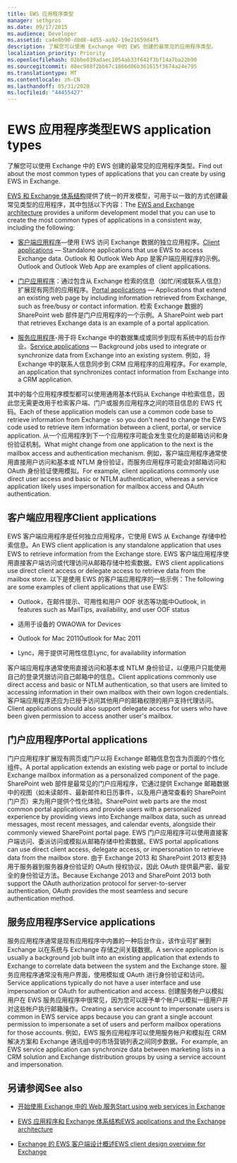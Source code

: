 ```yaml
---
title: EWS 应用程序类型
manager: sethgros
ms.date: 09/17/2015
ms.audience: Developer
ms.assetid: ca4e8b90-d0d8-4d55-aa92-19e21659d4f5
description: 了解您可以使用 Exchange 中的 EWS 创建的最常见的应用程序类型。
localization_priority: Priority
ms.openlocfilehash: 02bbe039adaec1054ab33f642f3bf14a7ba22b90
ms.sourcegitcommit: 88ec988f2bb67c1866d06b361615f3674a24e795
ms.translationtype: MT
ms.contentlocale: zh-CN
ms.lasthandoff: 05/31/2020
ms.locfileid: "44455427"
---
```

# <a name="ews-application-types"></a><span data-ttu-id="d96a4-103">EWS 应用程序类型</span><span class="sxs-lookup"><span data-stu-id="d96a4-103">EWS application types</span></span>

<span data-ttu-id="d96a4-104">了解您可以使用 Exchange 中的 EWS 创建的最常见的应用程序类型。</span><span class="sxs-lookup"><span data-stu-id="d96a4-104">Find out about the most common types of applications that you can create by using EWS in Exchange.</span></span>
  
<span data-ttu-id="d96a4-105">[EWS 和 Exchange 体系结构](ews-applications-and-the-exchange-architecture.md)提供了统一的开发模型，可用于以一致的方式创建最常见类型的应用程序，其中包括以下内容：</span><span class="sxs-lookup"><span data-stu-id="d96a4-105">The [EWS and Exchange architecture](ews-applications-and-the-exchange-architecture.md) provides a uniform development model that you can use to create the most common types of applications in a consistent way, including the following:</span></span> 
  
- <span data-ttu-id="d96a4-106">[客户端应用程序](#bk_clientapps)—使用 EWS 访问 Exchange 数据的独立应用程序。</span><span class="sxs-lookup"><span data-stu-id="d96a4-106">[Client applications](#bk_clientapps) — Standalone applications that use EWS to access Exchange data.</span></span> <span data-ttu-id="d96a4-107">Outlook 和 Outlook Web App 是客户端应用程序的示例。</span><span class="sxs-lookup"><span data-stu-id="d96a4-107">Outlook and Outlook Web App are examples of client applications.</span></span> 
    
- <span data-ttu-id="d96a4-108">[门户应用程序](#bk_portalapps)：通过包含从 Exchange 检索的信息（如忙/闲或联系人信息）扩展现有网页的应用程序。</span><span class="sxs-lookup"><span data-stu-id="d96a4-108">[Portal applications](#bk_portalapps) — Applications that extend an existing web page by including information retrieved from Exchange, such as free/busy or contact information.</span></span> <span data-ttu-id="d96a4-109">检索 Exchange 数据的 SharePoint web 部件是门户应用程序的一个示例。</span><span class="sxs-lookup"><span data-stu-id="d96a4-109">A SharePoint web part that retrieves Exchange data is an example of a portal application.</span></span> 
    
- <span data-ttu-id="d96a4-110">[服务应用程序](#bk_serviceapps)-用于将 Exchange 中的数据集成或同步到现有系统中的后台作业。</span><span class="sxs-lookup"><span data-stu-id="d96a4-110">[Service applications](#bk_serviceapps) — Background jobs used to integrate or synchronize data from Exchange into an existing system.</span></span> <span data-ttu-id="d96a4-111">例如，将 Exchange 中的联系人信息同步到 CRM 应用程序的应用程序。</span><span class="sxs-lookup"><span data-stu-id="d96a4-111">For example, an application that synchronizes contact information from Exchange into a CRM application.</span></span> 
    
<span data-ttu-id="d96a4-112">其中的每个应用程序模型都可以使用通用基本代码从 Exchange 中检索信息，因此您无需更改用于检索客户端、门户或服务应用程序之间的项目信息的 EWS 代码。</span><span class="sxs-lookup"><span data-stu-id="d96a4-112">Each of these application models can use a common code base to retrieve information from Exchange - so you don't need to change the EWS code used to retrieve item information between a client, portal, or service application.</span></span> <span data-ttu-id="d96a4-113">从一个应用程序到下一个应用程序可能会发生变化的是邮箱访问和身份验证机制。</span><span class="sxs-lookup"><span data-stu-id="d96a4-113">What might change from one application to the next is the mailbox access and authentication mechanism.</span></span> <span data-ttu-id="d96a4-114">例如，客户端应用程序通常使用直接用户访问和基本或 NTLM 身份验证，而服务应用程序可能会对邮箱访问和 OAuth 身份验证使用模拟。</span><span class="sxs-lookup"><span data-stu-id="d96a4-114">For example, client applications commonly use direct user access and basic or NTLM authentication, whereas a service application likely uses impersonation for mailbox access and OAuth authentication.</span></span>
  
## <a name="client-applications"></a><span data-ttu-id="d96a4-115">客户端应用程序</span><span class="sxs-lookup"><span data-stu-id="d96a4-115">Client applications</span></span>
<span data-ttu-id="d96a4-116"><a name="bk_clientapps"> </a></span><span class="sxs-lookup"><span data-stu-id="d96a4-116"><a name="bk_clientapps"> </a></span></span>

<span data-ttu-id="d96a4-117">EWS 客户端应用程序是任何独立应用程序，它使用 EWS 从 Exchange 存储中检索信息。</span><span class="sxs-lookup"><span data-stu-id="d96a4-117">An EWS client application is any standalone application that uses EWS to retrieve information from the Exchange store.</span></span> <span data-ttu-id="d96a4-118">EWS 客户端应用程序使用直接客户端访问或代理访问从邮箱存储中检索数据。</span><span class="sxs-lookup"><span data-stu-id="d96a4-118">EWS client applications use direct client access or delegate access to retrieve data from the mailbox store.</span></span> <span data-ttu-id="d96a4-119">以下是使用 EWS 的客户端应用程序的一些示例：</span><span class="sxs-lookup"><span data-stu-id="d96a4-119">The following are some examples of client applications that use EWS:</span></span>
  
- <span data-ttu-id="d96a4-120">Outlook，在邮件提示、可用性和用户 OOF 状态等功能中</span><span class="sxs-lookup"><span data-stu-id="d96a4-120">Outlook, in features such as MailTips, availability, and user OOF status</span></span>
    
- <span data-ttu-id="d96a4-121">适用于设备的 OWA</span><span class="sxs-lookup"><span data-stu-id="d96a4-121">OWA for Devices</span></span>
    
- <span data-ttu-id="d96a4-122">Outlook for Mac 2011</span><span class="sxs-lookup"><span data-stu-id="d96a4-122">Outlook for Mac 2011</span></span>
    
- <span data-ttu-id="d96a4-123">Lync，用于提供可用性信息</span><span class="sxs-lookup"><span data-stu-id="d96a4-123">Lync, for availability information</span></span>
    
<span data-ttu-id="d96a4-124">客户端应用程序通常使用直接访问和基本或 NTLM 身份验证，以便用户只能使用自己的登录凭据访问自己邮箱中的信息。</span><span class="sxs-lookup"><span data-stu-id="d96a4-124">Client applications commonly use direct access and basic or NTLM authentication, so that users are limited to accessing information in their own mailbox with their own logon credentials.</span></span> <span data-ttu-id="d96a4-125">客户端应用程序还应为已授予访问其他用户的邮箱权限的用户支持代理访问。</span><span class="sxs-lookup"><span data-stu-id="d96a4-125">Client applications should also support delegate access for users who have been given permission to access another user's mailbox.</span></span>
  
## <a name="portal-applications"></a><span data-ttu-id="d96a4-126">门户应用程序</span><span class="sxs-lookup"><span data-stu-id="d96a4-126">Portal applications</span></span>
<span data-ttu-id="d96a4-127"><a name="bk_portalapps"> </a></span><span class="sxs-lookup"><span data-stu-id="d96a4-127"><a name="bk_portalapps"> </a></span></span>

<span data-ttu-id="d96a4-128">门户应用程序扩展现有网页或门户以将 Exchange 邮箱信息包含为页面的个性化组件。</span><span class="sxs-lookup"><span data-stu-id="d96a4-128">A portal application extends an existing web page or portal to include Exchange mailbox information as a personalized component of the page.</span></span> <span data-ttu-id="d96a4-129">SharePoint web 部件是最常见的门户应用程序，它通过提供 Exchange 邮箱数据中的视图（如未读邮件、最新邮件和日历事件，以及用户通常查看的 SharePoint 门户页）来为用户提供个性化体验。</span><span class="sxs-lookup"><span data-stu-id="d96a4-129">SharePoint web parts are the most common portal applications and provide users with a personalized experience by providing views into Exchange mailbox data, such as unread messages, most recent messages, and calendar events, alongside their commonly viewed SharePoint portal page.</span></span> <span data-ttu-id="d96a4-130">EWS 门户应用程序可以使用直接客户端访问、委派访问或模拟从邮箱存储中检索数据。</span><span class="sxs-lookup"><span data-stu-id="d96a4-130">EWS portal applications can use direct client access, delegate access, or impersonation to retrieve data from the mailbox store.</span></span> <span data-ttu-id="d96a4-131">由于 Exchange 2013 和 SharePoint 2013 都支持用于服务器到服务器身份验证的 OAuth 授权协议，因此 OAuth 提供最严密、最安全的身份验证方法。</span><span class="sxs-lookup"><span data-stu-id="d96a4-131">Because Exchange 2013 and SharePoint 2013 both support the OAuth authorization protocol for server-to-server authentication, OAuth provides the most seamless and secure authentication method.</span></span>
  
## <a name="service-applications"></a><span data-ttu-id="d96a4-132">服务应用程序</span><span class="sxs-lookup"><span data-stu-id="d96a4-132">Service applications</span></span>
<span data-ttu-id="d96a4-133"><a name="bk_serviceapps"> </a></span><span class="sxs-lookup"><span data-stu-id="d96a4-133"><a name="bk_serviceapps"> </a></span></span>

<span data-ttu-id="d96a4-134">服务应用程序通常是现有应用程序中内置的一种后台作业，该作业可扩展到 Exchange 以在系统与 Exchange 存储之间关联数据。</span><span class="sxs-lookup"><span data-stu-id="d96a4-134">A service application is usually a background job built into an existing application that extends to Exchange to correlate data between the system and the Exchange store.</span></span> <span data-ttu-id="d96a4-135">服务应用程序通常没有用户界面，使用模拟或 OAuth 进行身份验证和访问。</span><span class="sxs-lookup"><span data-stu-id="d96a4-135">Service applications typically do not have a user interface and use impersonation or OAuth for authentication and access.</span></span> <span data-ttu-id="d96a4-136">创建服务帐户以模拟用户在 EWS 服务应用程序中很常见，因为您可以授予单个帐户以模拟一组用户并对这些帐户执行邮箱操作。</span><span class="sxs-lookup"><span data-stu-id="d96a4-136">Creating a service account to impersonate users is common in EWS service apps because you can grant a single account permission to impersonate a set of users and perform mailbox operations for those accounts.</span></span> <span data-ttu-id="d96a4-137">例如，EWS 服务应用程序可以使用服务帐户和模拟在 CRM 解决方案和 Exchange 通讯组中的市场营销列表之间同步数据。</span><span class="sxs-lookup"><span data-stu-id="d96a4-137">For example, an EWS service application can synchronize data between marketing lists in a CRM solution and Exchange distribution groups by using a service account and impersonation.</span></span>
  
## <a name="see-also"></a><span data-ttu-id="d96a4-138">另请参阅</span><span class="sxs-lookup"><span data-stu-id="d96a4-138">See also</span></span>


- [<span data-ttu-id="d96a4-139">开始使用 Exchange 中的 Web 服务</span><span class="sxs-lookup"><span data-stu-id="d96a4-139">Start using web services in Exchange</span></span>](start-using-web-services-in-exchange.md)
    
- [<span data-ttu-id="d96a4-140">EWS 应用程序和 Exchange 体系结构</span><span class="sxs-lookup"><span data-stu-id="d96a4-140">EWS applications and the Exchange architecture</span></span>](ews-applications-and-the-exchange-architecture.md)
    
- [<span data-ttu-id="d96a4-141">Exchange 的 EWS 客户端设计概述</span><span class="sxs-lookup"><span data-stu-id="d96a4-141">EWS client design overview for Exchange</span></span>](ews-client-design-overview-for-exchange.md)
    


